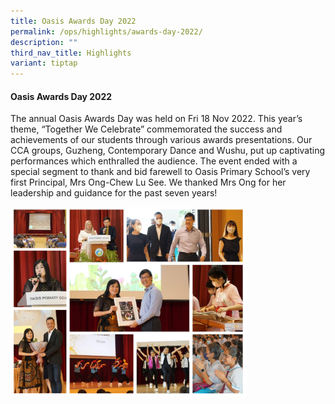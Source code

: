 ```yaml
---
title: Oasis Awards Day 2022
permalink: /ops/highlights/awards-day-2022/
description: ""
third_nav_title: Highlights
variant: tiptap
---
```

<h4><strong>Oasis Awards Day 2022</strong></h4>
<p>The annual Oasis Awards Day was held on Fri 18 Nov 2022. This year’s theme,
“Together We Celebrate” commemorated the success and achievements of our
students through various awards presentations.&nbsp;Our CCA groups, Guzheng,
Contemporary Dance and Wushu, put up captivating performances which enthralled
the audience. The event ended with a special segment to thank and bid farewell
to Oasis Primary School’s very first Principal, Mrs Ong-Chew Lu See. We
thanked Mrs Ong for her leadership and guidance for the past seven years!</p>
<div class="isomer-image-wrapper">
<img style="width: 75%;" height="auto" width="100%" alt="" src="/images/Awards%20Day%202022.jpg">
</div>
<p></p>